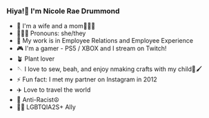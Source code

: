 ### Hiya!👋 I'm Nicole Rae Drummond

- 🤝 I'm a wife and a mom👨‍👩‍👧
- 👩🏻‍🦰 Pronouns: she/they
- 💼 My work is in Employee Relations and Employee Experience
- 🎮 I'm a gamer - PS5 / XBOX and I stream on Twitch! 
- 🪴 Plant lover
- 🪡 I love to sew, beah, and enjoy nmaking crafts with my child🎨🖌️
- ⚡ Fun fact: I met my partner on Instagram in 2012
- ✈️ Love to travel the world 
- 🖤 Anti-Racist☮️
- 🏳️‍🌈 LGBTQIA2S+ Ally

### 

<!--
**nicolerae/nicolerae** is a ✨ _special_ ✨ repository because its `README.md` (this file) appears on your GitHub profile.
- 🔭 I’m currently working on ...
- 💻 I’m currently looking to 
- 🌱 I’m currently learning Python
- 💬 Ask me about Career Coaching
- 📫 How to reach me: hello@nicoleraedrummond.com
- 😄 Pronouns: she/her
Here are some ideas to get you started:

- 🔭 I’m currently working on creating readme.md templates for my students
- 🌱 I’m currently learning Python
- 💬 Ask me about Career Coaching
- 📫 How to reach me: hello@nicoleraedrummond.com
- 😄 Pronouns: she/her
- ⚡ Fun fact: I met my partner on Instagram in 2012
-->
